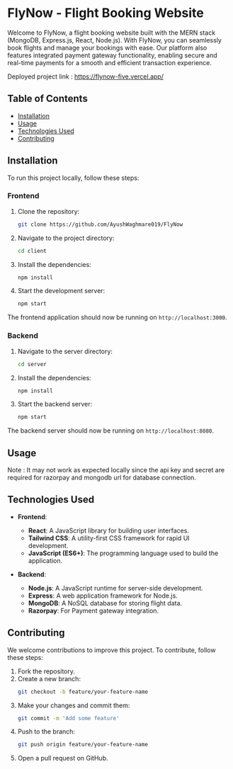 # FlyNow - Flight Booking Website

Welcome to FlyNow, a flight booking website built with the MERN stack (MongoDB, Express.js, React, Node.js). With FlyNow, you can seamlessly book flights and manage your bookings with ease. Our platform also features integrated payment gateway functionality, enabling secure and real-time payments for a smooth and efficient transaction experience.

Deployed project link : https://flynow-five.vercel.app/

## Table of Contents

- [Installation](#installation)
- [Usage](#usage)
- [Technologies Used](#technologies-used)
- [Contributing](#contributing)

## Installation

To run this project locally, follow these steps:

### Frontend

1. Clone the repository:
   ```bash
   git clone https://github.com/AyushWaghmare019/FlyNow
   ```
2. Navigate to the project directory:
   ```bash
   cd client
   ```

3. Install the dependencies:
   ```bash
   npm install
   ```

4. Start the development server:
   ```bash
   npm start
   ```

The frontend application should now be running on `http://localhost:3000`.

### Backend

1. Navigate to the server directory:
   ```bash
   cd server
   ```

2. Install the dependencies:
   ```bash
   npm install
   ```

3. Start the backend server:
   ```bash
   npm start
   ```

The backend server should now be running on `http://localhost:8080`.

## Usage
Note : It may not work as expected locally since the api key and secret are required for razorpay and mongodb url for database connection.

## Technologies Used

- **Frontend**:
  - **React**: A JavaScript library for building user interfaces.
  - **Tailwind CSS**: A utility-first CSS framework for rapid UI development.
  - **JavaScript (ES6+)**: The programming language used to build the application.

- **Backend**:
  - **Node.js**: A JavaScript runtime for server-side development.
  - **Express**: A web application framework for Node.js.
  - **MongoDB**: A NoSQL database for storing flight data.
  - **Razorpay**: For Payment gateway integration.


## Contributing

We welcome contributions to improve this project. To contribute, follow these steps:

1. Fork the repository.
2. Create a new branch:
   ```bash
   git checkout -b feature/your-feature-name
   ```
3. Make your changes and commit them:
   ```bash
   git commit -m 'Add some feature'
   ```
4. Push to the branch:
   ```bash
   git push origin feature/your-feature-name
   ```
5. Open a pull request on GitHub.
